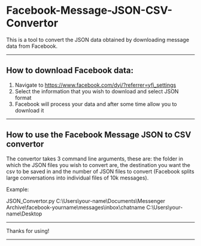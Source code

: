 # Facebook-Message-JSON-CSV-Convertor

This is a tool to convert the JSON data obtained by downloading message data from Facebook.

------------------------------
How to download Facebook data:
------------------------------

1. Navigate to https://www.facebook.com/dyi/?referrer=yfi_settings
2. Select the information that you wish to download and select JSON format 
3. Facebook will process your data and after some time allow you to download it 

-----------------------------------------------------
How to use the Facebook Message JSON to CSV convertor
-----------------------------------------------------

The convertor takes 3 command line arguments, these are: the folder in which the JSON files you wish to convert are, the destination you want the csv to be saved in and the number of JSON files to convert (Facebook splits large conversations into individual files of 10k messages). 

Example:

JSON_Convertor.py C:\Users\your-name\Documents\Messenger Archive\facebook-yourname\messages\inbox\chatname C:\Users\your-name\Desktop

*****************
Thanks for using!
*****************
